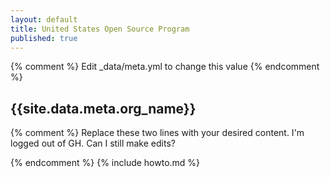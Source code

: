 ```yaml
---
layout: default
title: United States Open Source Program
published: true
---
```


{% comment %} Edit _data/meta.yml to change this value {% endcomment %}
## {{site.data.meta.org_name}}


{% comment %} 
 Replace these two lines with your desired content. I'm logged out of GH. Can I still
 make edits? 

{% endcomment %}
{% include howto.md %}
